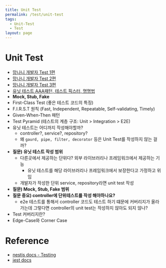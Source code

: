 ```yaml
---
title: Unit Test
permalink: /test/unit-test
tags:
  - Unit-Test
  - Test
layout: page
---
```


# Unit Test

- [망나니 개발자 Test 1편](https://mangkyu.tistory.com/143) 
- [망나니 개발자 Test 2편](https://mangkyu.tistory.com/144) 
- [망나니 개발자 Test 3편](https://mangkyu.tistory.com/145) 
- [유닛 테스트 AAA패턴, 테스트 픽스터, 명명법](https://kukim.tistory.com/47) 
- **Mock, Stub, Fake** 
- First-Class Test (좋은 테스트 코드의 특징)
- F.I.R.S.T 원칙 (Fast, Independent, Repeatable, Self-validating, Timely)
- Given-When-Then 패턴
- Test Pyramid (테스트의 계층 구조: Unit > Integration > E2E)
- 유닛 테스트는 어디까지 작성해야할까?
	- controller?, service?, repository?
	-  왜 `gaurd, pipe, filter, decorator` 등은 Unit Test를 작성하지 않는 걸까?
- **질문) 유닛 테스트 작성 범위**
	- 다른곳에서 제공하는 단위다? 외부 라이브러리나 프레임워크에서 제공하는 기능
		- 유닛 테스트를 해당 라이브러리나 프레임워크에서 보장한다고 가정하고 위임
	- 개발자가 작성한 단위 service, repository라면 unit test 작성
- **질문) Mock, Stub, Fake 범위** 
- **질문 중요) controller에 단위테스트를 작성 해야하나요?** 
	- e2e 테스트를 통해서 controller 코드도 테스트 하기 떄문에 커버리지가 올라가는데 그렇다면 controller의 unit test는 작성하지 않아도 되지 않나?
- Test 커버리지란?
- Edge-Case와 Corner Case


# Reference

- [nestjs docs - Testing](https://docs.nestjs.com/fundamentals/testing) 
- [jest docs](https://jestjs.io/docs/using-matchers) 


